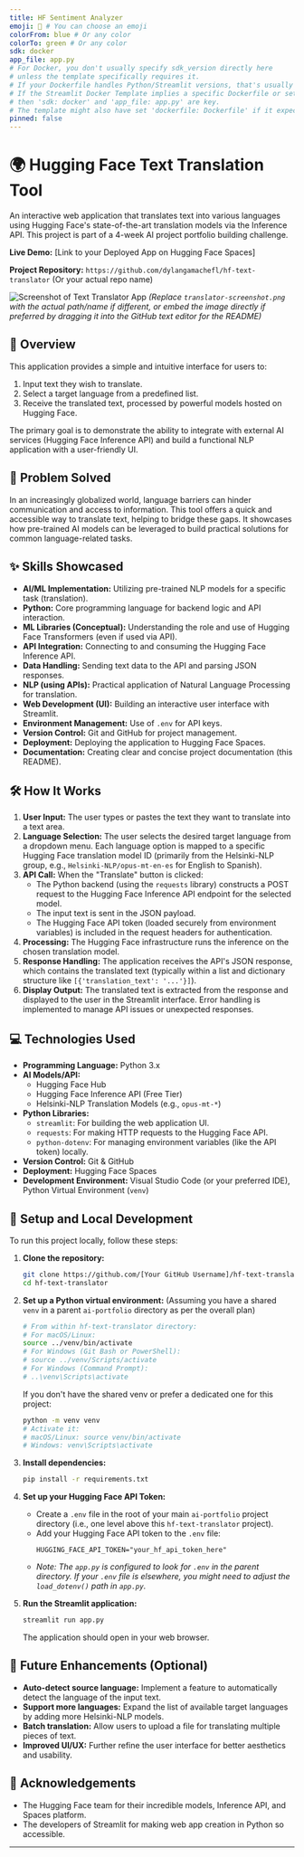 ```yaml
---
title: HF Sentiment Analyzer
emoji: 🤗 # You can choose an emoji
colorFrom: blue # Or any color
colorTo: green # Or any color
sdk: docker
app_file: app.py
# For Docker, you don't usually specify sdk_version directly here
# unless the template specifically requires it.
# If your Dockerfile handles Python/Streamlit versions, that's usually enough.
# If the Streamlit Docker Template implies a specific Dockerfile or setup,
# then 'sdk: docker' and 'app_file: app.py' are key.
# The template might also have set 'dockerfile: Dockerfile' if it expects one.
pinned: false
---
```


# 🌍 Hugging Face Text Translation Tool

An interactive web application that translates text into various languages using Hugging Face's state-of-the-art translation models via the Inference API. This project is part of a 4-week AI project portfolio building challenge.

**Live Demo:** [Link to your Deployed App on Hugging Face Spaces]

**Project Repository:** `https://github.com/dylangamachefl/hf-text-translator` (Or your actual repo name)

![Screenshot of Text Translator App](translator-screenshot.png)
*(Replace `translator-screenshot.png` with the actual path/name if different, or embed the image directly if preferred by dragging it into the GitHub text editor for the README)*

## 📖 Overview

This application provides a simple and intuitive interface for users to:
1.  Input text they wish to translate.
2.  Select a target language from a predefined list.
3.  Receive the translated text, processed by powerful models hosted on Hugging Face.

The primary goal is to demonstrate the ability to integrate with external AI services (Hugging Face Inference API) and build a functional NLP application with a user-friendly UI.

## 🎯 Problem Solved

In an increasingly globalized world, language barriers can hinder communication and access to information. This tool offers a quick and accessible way to translate text, helping to bridge these gaps. It showcases how pre-trained AI models can be leveraged to build practical solutions for common language-related tasks.

## ✨ Skills Showcased

*   **AI/ML Implementation:** Utilizing pre-trained NLP models for a specific task (translation).
*   **Python:** Core programming language for backend logic and API interaction.
*   **ML Libraries (Conceptual):** Understanding the role and use of Hugging Face Transformers (even if used via API).
*   **API Integration:** Connecting to and consuming the Hugging Face Inference API.
*   **Data Handling:** Sending text data to the API and parsing JSON responses.
*   **NLP (using APIs):** Practical application of Natural Language Processing for translation.
*   **Web Development (UI):** Building an interactive user interface with Streamlit.
*   **Environment Management:** Use of `.env` for API keys.
*   **Version Control:** Git and GitHub for project management.
*   **Deployment:** Deploying the application to Hugging Face Spaces.
*   **Documentation:** Creating clear and concise project documentation (this README).

## 🛠️ How It Works

1.  **User Input:** The user types or pastes the text they want to translate into a text area.
2.  **Language Selection:** The user selects the desired target language from a dropdown menu. Each language option is mapped to a specific Hugging Face translation model ID (primarily from the Helsinki-NLP group, e.g., `Helsinki-NLP/opus-mt-en-es` for English to Spanish).
3.  **API Call:** When the "Translate" button is clicked:
    *   The Python backend (using the `requests` library) constructs a POST request to the Hugging Face Inference API endpoint for the selected model.
    *   The input text is sent in the JSON payload.
    *   The Hugging Face API token (loaded securely from environment variables) is included in the request headers for authentication.
4.  **Processing:** The Hugging Face infrastructure runs the inference on the chosen translation model.
5.  **Response Handling:** The application receives the API's JSON response, which contains the translated text (typically within a list and dictionary structure like `[{'translation_text': '...'}]`).
6.  **Display Output:** The translated text is extracted from the response and displayed to the user in the Streamlit interface. Error handling is implemented to manage API issues or unexpected responses.

## 💻 Technologies Used

*   **Programming Language:** Python 3.x
*   **AI Models/API:**
    *   Hugging Face Hub
    *   Hugging Face Inference API (Free Tier)
    *   Helsinki-NLP Translation Models (e.g., `opus-mt-*`)
*   **Python Libraries:**
    *   `streamlit`: For building the web application UI.
    *   `requests`: For making HTTP requests to the Hugging Face API.
    *   `python-dotenv`: For managing environment variables (like the API token) locally.
*   **Version Control:** Git & GitHub
*   **Deployment:** Hugging Face Spaces
*   **Development Environment:** Visual Studio Code (or your preferred IDE), Python Virtual Environment (`venv`)

## 🚀 Setup and Local Development

To run this project locally, follow these steps:

1.  **Clone the repository:**
    ```bash
    git clone https://github.com/[Your GitHub Username]/hf-text-translator.git
    cd hf-text-translator
    ```

2.  **Set up a Python virtual environment:**
    (Assuming you have a shared `venv` in a parent `ai-portfolio` directory as per the overall plan)
    ```bash
    # From within hf-text-translator directory:
    # For macOS/Linux:
    source ../venv/bin/activate
    # For Windows (Git Bash or PowerShell):
    # source ../venv/Scripts/activate
    # For Windows (Command Prompt):
    # ..\venv\Scripts\activate
    ```
    If you don't have the shared venv or prefer a dedicated one for this project:
    ```bash
    python -m venv venv
    # Activate it:
    # macOS/Linux: source venv/bin/activate
    # Windows: venv\Scripts\activate
    ```

3.  **Install dependencies:**
    ```bash
    pip install -r requirements.txt
    ```

4.  **Set up your Hugging Face API Token:**
    *   Create a `.env` file in the root of your main `ai-portfolio` project directory (i.e., one level above this `hf-text-translator` project).
    *   Add your Hugging Face API token to the `.env` file:
        ```
        HUGGING_FACE_API_TOKEN="your_hf_api_token_here"
        ```
    *   *Note: The `app.py` is configured to look for `.env` in the parent directory. If your `.env` file is elsewhere, you might need to adjust the `load_dotenv()` path in `app.py`.*

5.  **Run the Streamlit application:**
    ```bash
    streamlit run app.py
    ```
    The application should open in your web browser.

## 🔮 Future Enhancements (Optional)

*   **Auto-detect source language:** Implement a feature to automatically detect the language of the input text.
*   **Support more languages:** Expand the list of available target languages by adding more Helsinki-NLP models.
*   **Batch translation:** Allow users to upload a file for translating multiple pieces of text.
*   **Improved UI/UX:** Further refine the user interface for better aesthetics and usability.

## 🙏 Acknowledgements

*   The Hugging Face team for their incredible models, Inference API, and Spaces platform.
*   The developers of Streamlit for making web app creation in Python so accessible.

---